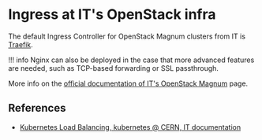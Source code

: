 # Ingress at IT's OpenStack infra

The default Ingress Controller for OpenStack Magnum clusters from IT is [Traefik](https://traefik.io/).

!!! info
    Nginx can also be deployed in the case that more advanced features are needed, such as TCP-based forwarding or SSL passthrough.

More info on the [official documentation of IT's OpenStack Magnum](https://kubernetes.docs.cern.ch/docs/networking/services/#ingress-controller) page.


## References

- [Kubernetes Load Balancing, kubernetes @ CERN, IT documentation](https://kubernetes.docs.cern.ch/docs/networking/services/)
